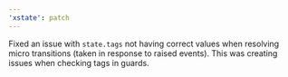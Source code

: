 ```yaml
---
'xstate': patch
---
```


Fixed an issue with `state.tags` not having correct values when resolving micro transitions (taken in response to raised events). This was creating issues when checking tags in guards.
